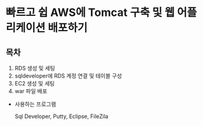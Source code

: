 # 빠르고 쉽 AWS에 Tomcat 구축 및 웹 어플리케이션 배포하기

## 목차

1. RDS 생성 및 세팅
2. sqldeveloper에 RDS 계정 연결 및 테이블 구성
3. EC2 생성 및 세팅 
4. war 파일 배포



* 사용하는 프로그램

  Sql Developer, Putty, Eclipse, FileZila
